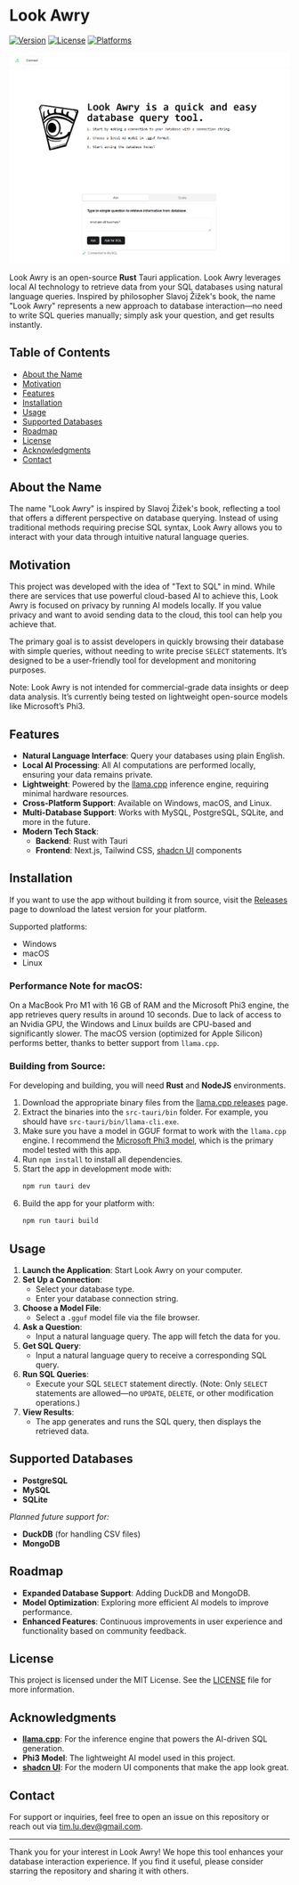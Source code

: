 
# Look Awry

[![Version](https://img.shields.io/badge/version-0.0.1-blue.svg)]()
[![License](https://img.shields.io/badge/license-MIT-green.svg)]()
[![Platforms](https://img.shields.io/badge/platforms-Windows%20%7C%20macOS%20%7C%20Linux-orange.svg)]()

![Logo](https://github.com/tim-lu-dev/lookawry/blob/main/screenshot.png)

Look Awry is an open-source **Rust** Tauri application.
Look Awry leverages local AI technology to retrieve data from your SQL databases using natural language queries. Inspired by philosopher Slavoj Žižek's book, the name "Look Awry" represents a new approach to database interaction—no need to write SQL queries manually; simply ask your question, and get results instantly.

## Table of Contents

- [About the Name](#about-the-name)
- [Motivation](#motivation)
- [Features](#features)
- [Installation](#installation)
- [Usage](#usage)
- [Supported Databases](#supported-databases)
- [Roadmap](#roadmap)
- [License](#license)
- [Acknowledgments](#acknowledgments)
- [Contact](#contact)

## About the Name

The name "Look Awry" is inspired by Slavoj Žižek's book, reflecting a tool that offers a different perspective on database querying. Instead of using traditional methods requiring precise SQL syntax, Look Awry allows you to interact with your data through intuitive natural language queries.

## Motivation

This project was developed with the idea of "Text to SQL" in mind. While there are services that use powerful cloud-based AI to achieve this, Look Awry is focused on privacy by running AI models locally. If you value privacy and want to avoid sending data to the cloud, this tool can help you achieve that.

The primary goal is to assist developers in quickly browsing their database with simple queries, without needing to write precise `SELECT` statements. It’s designed to be a user-friendly tool for development and monitoring purposes.

Note: Look Awry is not intended for commercial-grade data insights or deep data analysis. It’s currently being tested on lightweight open-source models like Microsoft’s Phi3.

## Features

- **Natural Language Interface**: Query your databases using plain English.
- **Local AI Processing**: All AI computations are performed locally, ensuring your data remains private.
- **Lightweight**: Powered by the [llama.cpp](https://github.com/ggerganov/llama.cpp) inference engine, requiring minimal hardware resources.
- **Cross-Platform Support**: Available on Windows, macOS, and Linux.
- **Multi-Database Support**: Works with MySQL, PostgreSQL, SQLite, and more in the future.
- **Modern Tech Stack**:
  - **Backend**: Rust with Tauri
  - **Frontend**: Next.js, Tailwind CSS, [shadcn UI](https://ui.shadcn.com/) components

## Installation

If you want to use the app without building it from source, visit the [Releases](https://github.com/tim-lu-dev/look-awry/releases) page to download the latest version for your platform. 

Supported platforms:
- Windows
- macOS
- Linux

### Performance Note for macOS:
On a MacBook Pro M1 with 16 GB of RAM and the Microsoft Phi3 engine, the app retrieves query results in around 10 seconds. Due to lack of access to an Nvidia GPU, the Windows and Linux builds are CPU-based and significantly slower. The macOS version (optimized for Apple Silicon) performs better, thanks to better support from `llama.cpp`.

### Building from Source:
For developing and building, you will need **Rust** and **NodeJS** environments.
1. Download the appropriate binary files from the [llama.cpp releases](https://github.com/ggerganov/llama.cpp/releases) page.
2. Extract the binaries into the `src-tauri/bin` folder. For example, you should have `src-tauri/bin/llama-cli.exe`.
3. Make sure you have a model in GGUF format to work with the `llama.cpp` engine. I recommend the [Microsoft Phi3 model](https://huggingface.co/microsoft/Phi-3-mini-4k-instruct-gguf/blob/main/Phi-3-mini-4k-instruct-fp16.gguf), which is the primary model tested with this app.
4. Run `npm install` to install all dependencies.
5. Start the app in development mode with:
   ```bash
   npm run tauri dev
   ```
6. Build the app for your platform with:
   ```bash
   npm run tauri build
   ```

## Usage

1. **Launch the Application**: Start Look Awry on your computer.
2. **Set Up a Connection**:
   - Select your database type.
   - Enter your database connection string.
3. **Choose a Model File**: 
   - Select a `.gguf` model file via the file browser.
4. **Ask a Question**:
   - Input a natural language query. The app will fetch the data for you.
5. **Get SQL Query**:
   - Input a natural language query to receive a corresponding SQL query.
6. **Run SQL Queries**:
   - Execute your SQL `SELECT` statement directly. (Note: Only `SELECT` statements are allowed—no `UPDATE`, `DELETE`, or other modification operations.)
7. **View Results**:
   - The app generates and runs the SQL query, then displays the retrieved data.

## Supported Databases

- **PostgreSQL**
- **MySQL**
- **SQLite**

*Planned future support for:*

- **DuckDB** (for handling CSV files)
- **MongoDB**

## Roadmap

- **Expanded Database Support**: Adding DuckDB and MongoDB.
- **Model Optimization**: Exploring more efficient AI models to improve performance.
- **Enhanced Features**: Continuous improvements in user experience and functionality based on community feedback.

## License

This project is licensed under the MIT License. See the [LICENSE](LICENSE) file for more information.

## Acknowledgments

- **[llama.cpp](https://github.com/ggerganov/llama.cpp)**: For the inference engine that powers the AI-driven SQL generation.
- **Phi3 Model**: The lightweight AI model used in this project.
- **[shadcn UI](https://ui.shadcn.com/)**: For the modern UI components that make the app look great.

## Contact

For support or inquiries, feel free to open an issue on this repository or reach out via [tim.lu.dev@gmail.com](mailto:tim.lu.dev@gmail.com).

---

Thank you for your interest in Look Awry! We hope this tool enhances your database interaction experience. If you find it useful, please consider starring the repository and sharing it with others.
